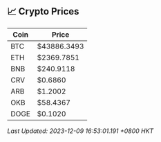 ## 📈 Crypto Prices

| Coin | Price |
| ---- | ----- |
| BTC | $43886.3493 |
| ETH | $2369.7851 |
| BNB | $240.9118 |
| CRV | $0.6860 |
| ARB | $1.2002 |
| OKB | $58.4367 |
| DOGE | $0.1020 |

_Last Updated: 2023-12-09 16:53:01.191 +0800 HKT_